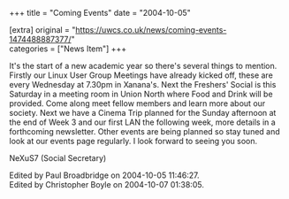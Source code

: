 +++
title = "Coming Events"
date = "2004-10-05"

[extra]
original = "https://uwcs.co.uk/news/coming-events-1474488887377/"    
categories = ["News Item"]
+++

It's the start of a new academic year so there's several things to mention. Firstly our Linux User Group Meetings have already kicked off, these are every Wednesday at 7.30pm in Xanana's. Next the Freshers' Social is this Saturday in a meeting room in Union North where Food and Drink will be provided. Come along meet fellow members and learn more about our society. Next we have a Cinema Trip planned for the Sunday afternoon at the end of Week 3 and our first LAN the following week, more details in a forthcoming newsletter. Other events are being planned so stay tuned and look at our events page regularly. I look forward to seeing you soon.

NeXuS7 (Social Secretary)

Edited by Paul Broadbridge on 2004-10-05 11:46:27.  
Edited by Christopher Boyle on 2004-10-07 01:38:05.

